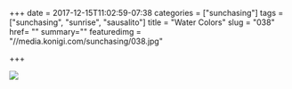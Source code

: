 +++
date = 2017-12-15T11:02:59-07:38
categories = ["sunchasing"]
tags = ["sunchasing", "sunrise", "sausalito"]
title = "Water Colors"
slug = "038"
href= ""
summary=""
featuredimg = "//media.konigi.com/sunchasing/038.jpg"

+++

<img src="//media.konigi.com/sunchasing/038.jpg" />
